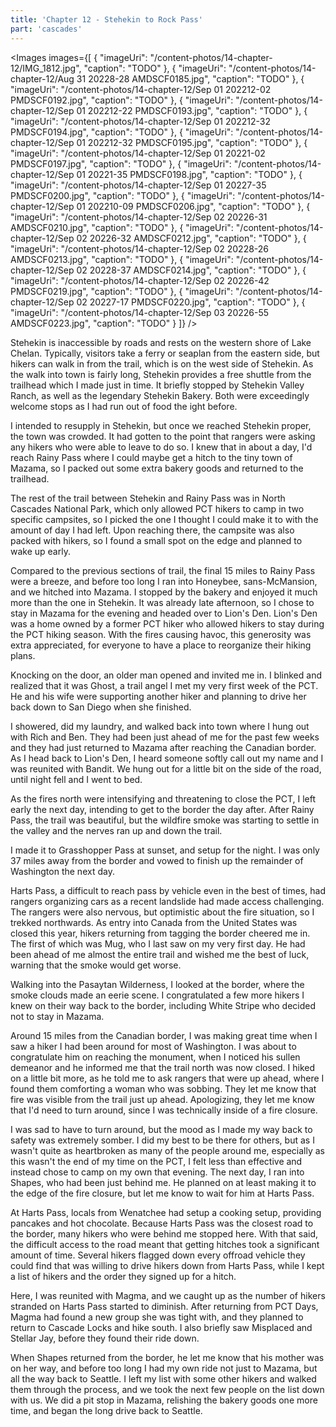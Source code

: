 ```yaml
---
title: 'Chapter 12 - Stehekin to Rock Pass'
part: 'cascades'
---
```


<script lang="ts">
import Images from '$lib/components/Images.svelte';
</script>

<Images images={[
{
"imageUri": "/content-photos/14-chapter-12/IMG_1812.jpg",
"caption": "TODO"
},
{
"imageUri": "/content-photos/14-chapter-12/Aug 31 20228-28 AMDSCF0185.jpg",
"caption": "TODO"
},
{
"imageUri": "/content-photos/14-chapter-12/Sep 01 202212-02 PMDSCF0192.jpg",
"caption": "TODO"
},
{
"imageUri": "/content-photos/14-chapter-12/Sep 01 202212-22 PMDSCF0193.jpg",
"caption": "TODO"
},
{
"imageUri": "/content-photos/14-chapter-12/Sep 01 202212-32 PMDSCF0194.jpg",
"caption": "TODO"
},
{
"imageUri": "/content-photos/14-chapter-12/Sep 01 202212-32 PMDSCF0195.jpg",
"caption": "TODO"
},
{
"imageUri": "/content-photos/14-chapter-12/Sep 01 20221-02 PMDSCF0197.jpg",
"caption": "TODO"
},
{
"imageUri": "/content-photos/14-chapter-12/Sep 01 20221-35 PMDSCF0198.jpg",
"caption": "TODO"
},
{
"imageUri": "/content-photos/14-chapter-12/Sep 01 20227-35 PMDSCF0200.jpg",
"caption": "TODO"
},
{
"imageUri": "/content-photos/14-chapter-12/Sep 01 202210-09 PMDSCF0206.jpg",
"caption": "TODO"
},
{
"imageUri": "/content-photos/14-chapter-12/Sep 02 20226-31 AMDSCF0210.jpg",
"caption": "TODO"
},
{
"imageUri": "/content-photos/14-chapter-12/Sep 02 20226-32 AMDSCF0212.jpg",
"caption": "TODO"
},
{
"imageUri": "/content-photos/14-chapter-12/Sep 02 20228-26 AMDSCF0213.jpg",
"caption": "TODO"
},
{
"imageUri": "/content-photos/14-chapter-12/Sep 02 20228-37 AMDSCF0214.jpg",
"caption": "TODO"
},
{
"imageUri": "/content-photos/14-chapter-12/Sep 02 20226-42 PMDSCF0219.jpg",
"caption": "TODO"
},
{
"imageUri": "/content-photos/14-chapter-12/Sep 02 20227-17 PMDSCF0220.jpg",
"caption": "TODO"
},
{
"imageUri": "/content-photos/14-chapter-12/Sep 03 20226-55 AMDSCF0223.jpg",
"caption": "TODO"
}
]} />

Stehekin is inaccessible by roads and rests on the western shore of Lake Chelan. Typically, visitors take a ferry or
seaplan from the eastern side, but hikers can walk in from the trail, which is on the west side of Stehekin. As the walk
into town is fairly long, Stehekin provides a free shuttle from the trailhead which I made just in time. It briefly
stopped by Stehekin Valley Ranch, as well as the legendary Stehekin Bakery. Both were exceedingly welcome stops as I had
run out of food the ight before.

I intended to resupply in Stehekin, but once we reached Stehekin proper, the town was crowded. It had gotten to the
point that rangers were asking any hikers who were able to leave to do so. I knew that in about a day, I'd reach Rainy
Pass where I could maybe get a hitch to the tiny town of Mazama, so I packed out some extra bakery goods and returned to
the trailhead.

The rest of the trail between Stehekin and Rainy Pass was in North Cascades National Park, which only allowed PCT hikers
to camp in two specific campsites, so I picked the one I thought I could make it to with the amount of day I had left.
Upon reaching there, the campsite was also packed with hikers, so I found a small spot on the edge and planned to wake
up early.

Compared to the previous sections of trail, the final 15 miles to Rainy Pass were a breeze, and before too long I ran
into Honeybee, sans-McMansion, and we hitched into Mazama. I stopped by the bakery and enjoyed it much more than the one
in Stehekin. It was already late afternoon, so I chose to stay in Mazama for the evening and headed over to Lion's Den.
Lion's Den was a home owned by a former PCT hiker who allowed hikers to stay during the PCT hiking season. With the
fires causing havoc, this generosity was extra appreciated, for everyone to have a place to reorganize their hiking
plans.

Knocking on the door, an older man opened and invited me in. I blinked and realized that it was Ghost, a trail angel I
met my very first week of the PCT. He and his wife were supporting another hiker and planning to drive her back down to
San Diego when she finished.

I showered, did my laundry, and walked back into town where I hung out with Rich and Ben. They had been just ahead of me
for the past few weeks and they had just returned to Mazama after reaching the Canadian border. As I head back to Lion's
Den, I heard someone softly call out my name and I was reunited with Bandit. We hung out for a little bit on the side of
the road, until night fell and I went to bed.

As the fires north were intensifying and threatening to close the PCT, I left early the next day, intending to get to
the border the day after. After Rainy Pass, the trail was beautiful, but the wildfire smoke was starting to settle in
the valley and the nerves ran up and down the trail.

I made it to Grasshopper Pass at sunset, and setup for the night. I was only 37 miles away from the border and vowed to
finish up the remainder of Washington the next day.

Harts Pass, a difficult to reach pass by vehicle even in the best of times, had rangers organizing cars as a recent
landslide had made access challenging. The rangers were also nervous, but optimistic about the fire situation, so I
trekked northwards. As entry into Canada from the United States was closed this year, hikers returning from tagging the
border cheered me in. The first of which was Mug, who I last saw on my very first day. He had been ahead of me almost
the entire trail and wished me the best of luck, warning that the smoke would get worse.

Walking into the Pasaytan Wilderness, I looked at the border, where the smoke clouds made an eerie scene. I
congratulated a few more hikers I knew on their way back to the border, including White Stripe who decided not to stay
in Mazama.

Around 15 miles from the Canadian border, I was making great time when I saw a hiker I had been around for most of
Washington. I was about to congratulate him on reaching the monument, when I noticed his sullen demeanor and he informed
me that the trail north was now closed. I hiked on a little bit more, as he told me to ask rangers that were up ahead,
where I found them comforting a woman who was sobbing. They let me know that fire was visible from the trail just up
ahead. Apologizing, they let me know that I'd need to turn around, since I was technically inside of a fire closure.

I was sad to have to turn around, but the mood as I made my way back to safety was extremely somber. I did my best to be
there for others, but as I wasn't quite as heartbroken as many of the people around me, especially as this wasn't the
end of my time on the PCT, I felt less than effective and instead chose to camp on my own that evening. The next day, I
ran into Shapes, who had been just behind me. He planned on at least making it to the edge of the fire closure, but let
me know to wait for him at Harts Pass.

At Harts Pass, locals from Wenatchee had setup a cooking setup, providing pancakes and hot chocolate. Because Harts Pass
was the closest road to the border, many hikers who were behind me stopped here. With that said, the difficult access to
the road meant that getting hitches took a significant amount of time. Several hikers flagged down every offroad vehicle
they could find that was willing to drive hikers down from Harts Pass, while I kept a list of hikers and the order they
signed up for a hitch.

Here, I was reunited with Magma, and we caught up as the number of hikers stranded on Harts Pass started to diminish.
After returning from PCT Days, Magma had found a new group she was tight with, and they planned to return to Cascade
Locks and hike south. I also briefly saw Misplaced and Stellar Jay, before they found their ride down.

When Shapes returned from the border, he let me know that his mother was on her way, and before too long I had my own
ride not just to Mazama, but all the way back to Seattle. I left my list with some other hikers and walked them through
the process, and we took the next few people on the list down with us. We did a pit stop in Mazama, relishing the bakery
goods one more time, and began the long drive back to Seattle.
